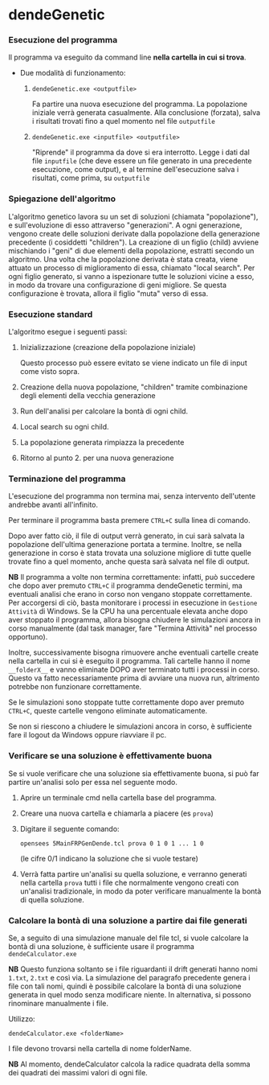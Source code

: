 # dendeGenetic
### Esecuzione del programma

Il programma va eseguito da command line **nella cartella in cui si trova**.

- Due modalità di funzionamento:

  1. `dendeGenetic.exe <outputfile>`

     Fa partire una nuova esecuzione del programma. La popolazione iniziale verrà generata casualmente. Alla conclusione (forzata), salva i risultati trovati fino a quel momento nel file `outputfile`

  2. `dendeGenetic.exe <inputfile> <outputfile>`

     "Riprende" il programma da dove si era interrotto. Legge i dati dal file `inputfile` (che deve essere un file generato in una precedente esecuzione, come output), e al termine dell'esecuzione salva i risultati, come prima, su `outputfile`

### Spiegazione dell'algoritmo

L'algoritmo genetico lavora su un set di soluzioni (chiamata "popolazione"), e sull'evoluzione di esso attraverso "generazioni". A ogni generazione, vengono create delle soluzioni derivate dalla popolazione della generazione precedente (i cosiddetti "children"). La creazione di un figlio (child) avviene mischiando i "geni" di due elementi della popolazione, estratti secondo un algoritmo. Una volta che la popolazione derivata è stata creata, viene attuato un processo di miglioramento di essa, chiamato "local search". Per ogni figlio generato, si vanno a ispezionare tutte le soluzioni vicine a esso, in modo da trovare una configurazione di geni migliore. Se questa configurazione è trovata, allora il figlio "muta" verso di essa.

### Esecuzione standard

L'algoritmo esegue i seguenti passi:

1. Inizializzazione (creazione della popolazione iniziale)

   Questo processo può essere evitato se viene indicato un file di input come visto sopra.

2. Creazione della nuova popolazione, "children" tramite combinazione degli elementi della vecchia generazione
3. Run dell'analisi per calcolare la bontà di ogni child.
4. Local search su ogni child.
5. La popolazione generata rimpiazza la precedente
6. Ritorno al punto 2. per una nuova generazione

### Terminazione del programma

L'esecuzione del programma non termina mai, senza intervento dell'utente andrebbe avanti all'infinito.

Per terminare il programma basta premere `CTRL+C` sulla linea di comando.

Dopo aver fatto ciò, il file di output verrà generato, in cui sarà salvata la popolazione dell'ultima generazione portata a termine. Inoltre, se nella generazione in corso è stata trovata una soluzione migliore di tutte quelle trovate fino a quel momento, anche questa sarà salvata nel file di output.

**NB** Il programma a volte non termina correttamente: infatti, può succedere che dopo aver premuto `CTRL+C` il programma dendeGenetic termini, ma eventuali analisi che erano in corso non vengano stoppate correttamente. Per accorgersi di ciò, basta monitorare i processi in esecuzione in `Gestione Attività` di Windows. Se la CPU ha una percentuale elevata anche dopo aver stoppato il programma, allora bisogna chiudere le simulazioni ancora in corso manualmente (dal task manager, fare "Termina Attività" nel processo opportuno).

Inoltre, successivamente bisogna rimuovere anche eventuali cartelle create nella cartella in cui si è eseguito il programma. Tali cartelle hanno il nome `__folderX__` e vanno eliminate DOPO aver terminato tutti i processi in corso. Questo va fatto necessariamente prima di avviare una nuova run, altrimento potrebbe non funzionare correttamente. 

Se le simulazioni sono stoppate tutte correttamente dopo aver premuto `CTRL+C`, queste cartelle vengono eliminate automaticamente.

Se non si riescono a chiudere le simulazioni ancora in corso, è sufficiente fare il logout da Windows oppure riavviare il pc.

### Verificare se una soluzione è effettivamente buona

Se si vuole verificare che una soluzione sia effettivamente buona, si può far partire un'analisi solo per essa nel seguente modo.

1. Aprire un terminale cmd nella cartella base del programma.

2. Creare una nuova cartella e chiamarla a piacere (es `prova`)

3. Digitare il seguente comando:

    `opensees 5MainFRPGenDende.tcl prova 0 1 0 1 ... 1 0`

   (le cifre 0/1 indicano la soluzione che si vuole testare)

4. Verrà fatta partire un'analisi su quella soluzione, e verranno generati nella cartella `prova` tutti i file che normalmente vengono creati con un'analisi tradizionale, in modo da poter verificare manualmente la bontà di quella soluzione.

### Calcolare la bontà di una soluzione a partire dai file generati

Se, a seguito di una simulazione manuale del file tcl, si vuole calcolare la bontà di una soluzione, è sufficiente usare il programma `dendeCalculator.exe`

**NB** Questo funziona soltanto se i file riguardanti il drift generati hanno nomi `1.txt`, `2.txt` e così via. La simulazione del paragrafo precedente genera i file con tali nomi, quindi è possibile calcolare la bontà di una soluzione generata in quel modo senza modificare niente. In alternativa, si possono rinominare manualmente i file.

Utilizzo:

`dendeCalculator.exe <folderName>` 

I file devono trovarsi nella cartella di nome folderName.

**NB** Al momento, dendeCalculator calcola la radice quadrata della somma dei quadrati dei massimi valori di ogni file.